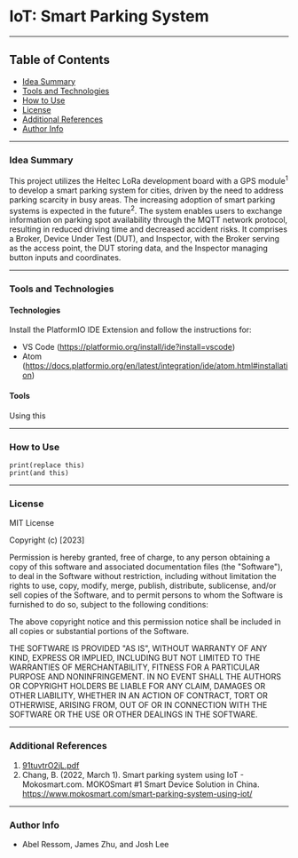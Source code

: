 # IoT: Smart Parking System


---

## Table of Contents

- [Idea Summary](#idea-summary)
- [Tools and Technologies](#tools-and-technologies)
- [How to Use](#how-to-use)
- [License](#license)
- [Additional References](#additional-references)
- [Author Info](#author-info)

---


### Idea Summary

This project utilizes the Heltec LoRa development board with a GPS module<sup>1</sup> to develop a smart parking system for cities, driven by the need to address parking scarcity in busy areas. The increasing adoption of smart parking systems is expected in the future<sup>2</sup>. The system enables users to exchange information on parking spot availability through the MQTT network protocol, resulting in reduced driving time and decreased accident risks. It comprises a Broker, Device Under Test (DUT), and Inspector, with the Broker serving as the access point, the DUT storing data, and the Inspector managing button inputs and coordinates.

---

### Tools and Technologies

#### Technologies
Install the PlatformIO IDE Extension and follow the instructions for: 

- VS Code (https://platformio.org/install/ide?install=vscode)
- Atom (https://docs.platformio.org/en/latest/integration/ide/atom.html#installation)

#### Tools
Using this

---

### How to Use

```
print(replace this)
print(and this)
```

---

### License

MIT License

Copyright (c) [2023]

Permission is hereby granted, free of charge, to any person obtaining a copy
of this software and associated documentation files (the "Software"), to deal
in the Software without restriction, including without limitation the rights
to use, copy, modify, merge, publish, distribute, sublicense, and/or sell
copies of the Software, and to permit persons to whom the Software is
furnished to do so, subject to the following conditions:

The above copyright notice and this permission notice shall be included in all
copies or substantial portions of the Software.

THE SOFTWARE IS PROVIDED "AS IS", WITHOUT WARRANTY OF ANY KIND, EXPRESS OR
IMPLIED, INCLUDING BUT NOT LIMITED TO THE WARRANTIES OF MERCHANTABILITY,
FITNESS FOR A PARTICULAR PURPOSE AND NONINFRINGEMENT. IN NO EVENT SHALL THE
AUTHORS OR COPYRIGHT HOLDERS BE LIABLE FOR ANY CLAIM, DAMAGES OR OTHER
LIABILITY, WHETHER IN AN ACTION OF CONTRACT, TORT OR OTHERWISE, ARISING FROM,
OUT OF OR IN CONNECTION WITH THE SOFTWARE OR THE USE OR OTHER DEALINGS IN THE
SOFTWARE.




---

### Additional References

1. [91tuvtrO2jL.pdf](https://github.com/Honestabe9/IoTSmartParkingSystem/files/11425854/91tuvtrO2jL.pdf)
2. Chang, B. (2022, March 1). Smart parking system using IoT - Mokosmart.com. MOKOSmart #1 Smart Device Solution in China. https://www.mokosmart.com/smart-parking-system-using-iot/



---

### Author Info

- Abel Ressom, James Zhu, and Josh Lee
